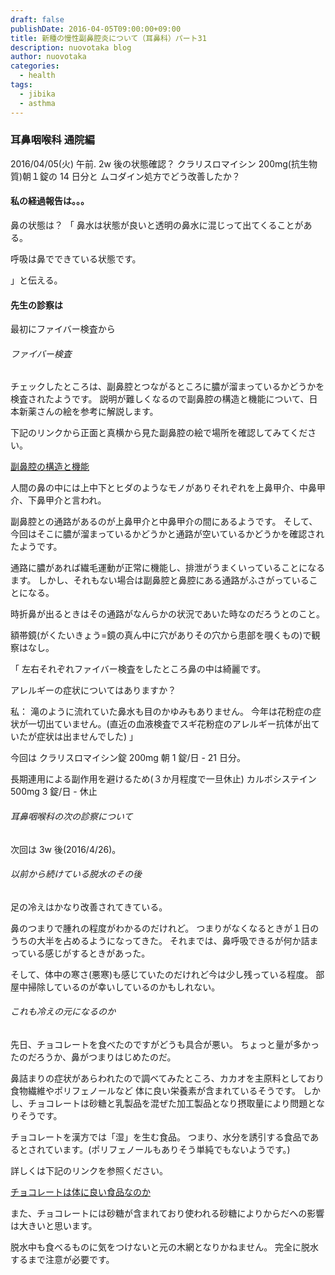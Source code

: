 ```yaml
---
draft: false
publishDate: 2016-04-05T09:00:00+09:00
title: 新種の慢性副鼻腔炎について（耳鼻科）パート31
description: nuovotaka blog
author: nuovotaka
categories:
  - health
tags:
  - jibika
  - asthma
---
```


### 耳鼻咽喉科 通院編

2016/04/05(火) 午前.
2w 後の状態確認？
クラリスロマイシン 200mg(抗生物質)朝１錠の 14 日分と
ムコダイン処方でどう改善したか？

#### 私の経過報告は。。。

鼻の状態は？
「
鼻水は状態が良いと透明の鼻水に混じって出てくることがある。

呼吸は鼻でできている状態です。

」と伝える。

#### 先生の診察は

最初にファイバー検査から

###### ファイバー検査

チェックしたところは、副鼻腔とつながるところに膿が溜まっているかどうかを検査されたようです。
説明が難しくなるので副鼻腔の構造と機能について、日本新薬さんの絵を参考に解説します。

下記のリンクから正面と真横から見た副鼻腔の絵で場所を確認してみてください。

[副鼻腔の構造と機能](http://www.nippon-shinyaku.co.jp/healthy/hanazumari/contents_1.html)

人間の鼻の中には上中下とヒダのようなモノがありそれぞれを上鼻甲介、中鼻甲介、下鼻甲介と言われ。

副鼻腔との通路があるのが上鼻甲介と中鼻甲介の間にあるようです。
そして、今回はそこに膿が溜まっているかどうかと通路が空いているかどうかを確認されたようです。

通路に膿があれば繊毛運動が正常に機能し、排泄がうまくいっていることになるます。
しかし、それもない場合は副鼻腔と鼻腔にある通路がふさがっていることになる。

時折鼻が出るときはその通路がなんらかの状況であいた時なのだろうとのこと。

額帯鏡(がくたいきょう=鏡の真ん中に穴がありその穴から患部を覗くもの)で観察はなし。

「
左右それぞれファイバー検査をしたところ鼻の中は綺麗です。

アレルギーの症状についてはありますか？

私： 滝のように流れていた鼻水も目のかゆみもありません。
今年は花粉症の症状が一切出ていません。(直近の血液検査でスギ花粉症のアレルギー抗体が出ていたが症状は出ませんでした)
」

今回は
クラリスロマイシン錠 200mg 朝 1 錠/日 - 21 日分。

長期連用による副作用を避けるため(３か月程度で一旦休止)
カルボシステイン 500mg 3 錠/日 - 休止

###### 耳鼻咽喉科の次の診察について

次回は 3w 後(2016/4/26)。

###### 以前から続けている脱水のその後

足の冷えはかなり改善されてきている。

鼻のつまりで腫れの程度がわかるのだけれど。
つまりがなくなるときが１日のうちの大半を占めるようになってきた。
それまでは、鼻呼吸できるが何か詰まっている感じがするときがあった。

そして、体中の寒さ(悪寒)も感じていたのだけれど今は少し残っている程度。
部屋中掃除しているのが幸いしているのかもしれない。

###### これも冷えの元になるのか

先日、チョコレートを食べたのですがどうも具合が悪い。
ちょっと量が多かったのだろうか、鼻がつまりはじめたのだ。

鼻詰まりの症状があらわれたので調べてみたところ、カカオを主原料としており食物繊維やポリフェノールなど
体に良い栄養素が含まれているそうです。
しかし、チョコレートは砂糖と乳製品を混ぜた加工製品となり摂取量により問題となりそうです。

チョコレートを漢方では「湿」を生む食品。
つまり、水分を誘引する食品であるとされています。(ポリフェノールもありそう単純でもないようです。)

詳しくは下記のリンクを参照ください。

[チョコレートは体に良い食品なのか](http://yorozukanpo.com/contents/seikatsu/item000650.php)

また、チョコレートには砂糖が含まれており使われる砂糖によりからだへの影響は大きいと思います。

脱水中も食べるものに気をつけないと元の木網となりかねません。
完全に脱水するまで注意が必要です。
